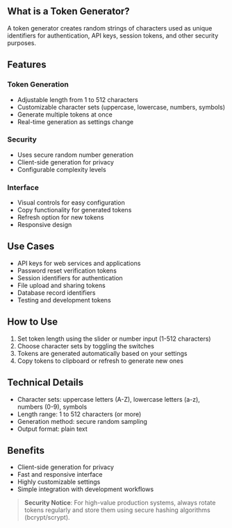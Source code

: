 ## What is a Token Generator?

A token generator creates random strings of characters used as unique identifiers for authentication, API keys, session tokens, and other security purposes.

## Features

### Token Generation
- Adjustable length from 1 to 512 characters
- Customizable character sets (uppercase, lowercase, numbers, symbols)
- Generate multiple tokens at once
- Real-time generation as settings change

### Security
- Uses secure random number generation
- Client-side generation for privacy
- Configurable complexity levels

### Interface
- Visual controls for easy configuration
- Copy functionality for generated tokens
- Refresh option for new tokens
- Responsive design

## Use Cases

- API keys for web services and applications
- Password reset verification tokens
- Session identifiers for authentication
- File upload and sharing tokens
- Database record identifiers
- Testing and development tokens

## How to Use

1. Set token length using the slider or number input (1-512 characters)
2. Choose character sets by toggling the switches
3. Tokens are generated automatically based on your settings
4. Copy tokens to clipboard or refresh to generate new ones

## Technical Details

- Character sets: uppercase letters (A-Z), lowercase letters (a-z), numbers (0-9), symbols
- Length range: 1 to 512 characters (or more)
- Generation method: secure random sampling
- Output format: plain text

## Benefits

- Client-side generation for privacy
- Fast and responsive interface
- Highly customizable settings
- Simple integration with development workflows

> **Security Notice**: For high-value production systems, always rotate tokens regularly and store them using secure hashing algorithms (bcrypt/scrypt).